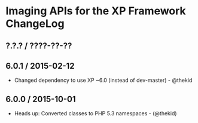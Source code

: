Imaging APIs for the XP Framework ChangeLog
========================================================================

## ?.?.? / ????-??-??

## 6.0.1 / 2015-02-12

* Changed dependency to use XP ~6.0 (instead of dev-master) - @thekid

## 6.0.0 / 2015-10-01

* Heads up: Converted classes to PHP 5.3 namespaces - (@thekid)
